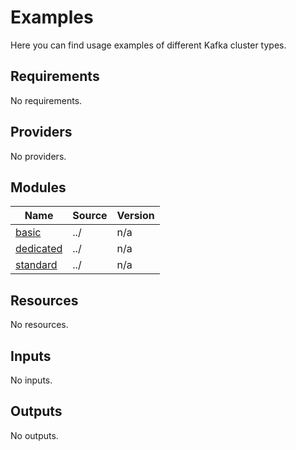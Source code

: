 # Examples

Here you can find usage examples of different Kafka cluster types.

<!-- BEGINNING OF PRE-COMMIT-TERRAFORM DOCS HOOK -->
## Requirements

No requirements.

## Providers

No providers.

## Modules

| Name | Source | Version |
|------|--------|---------|
| <a name="module_basic"></a> [basic](#module\_basic) | ../ | n/a |
| <a name="module_dedicated"></a> [dedicated](#module\_dedicated) | ../ | n/a |
| <a name="module_standard"></a> [standard](#module\_standard) | ../ | n/a |

## Resources

No resources.

## Inputs

No inputs.

## Outputs

No outputs.
<!-- END OF PRE-COMMIT-TERRAFORM DOCS HOOK -->
